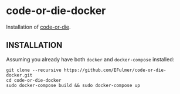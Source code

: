 code-or-die-docker
==================

Installation of [code-or-die](https://github.com/dutc/code-or-die).

INSTALLATION
------------

Assuming you already have both `docker` and `docker-compose` installed:

    git clone --recursive https://github.com/EFulmer/code-or-die-docker.git
    cd code-or-die-docker
    sudo docker-compose build && sudo docker-compose up
